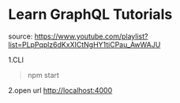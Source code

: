 # Learn GraphQL Tutorials

source: <https://www.youtube.com/playlist?list=PLpPqplz6dKxXICtNgHY1tiCPau_AwWAJU>

1.CLI
> npm start

2.open url <http://localhost:4000>

